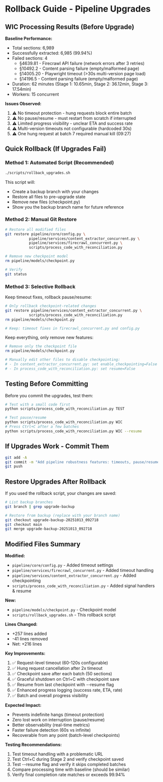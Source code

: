 # Rollback Guide - Pipeline Upgrades

## WIC Processing Results (Before Upgrade)

**Baseline Performance:**
- Total sections: 6,989
- Successfully extracted: 6,985 (99.94%)
- Failed sections: 4
  - §4639.81 - Firecrawl API failure (network errors after 3 retries)
  - §10492.2 - Content parsing failure (empty/malformed page)
  - §14005.20 - Playwright timeout (>30s multi-version page load)
  - §14196.5 - Content parsing failure (empty/malformed page)
- Duration: 62 minutes (Stage 1: 10.65min, Stage 2: 36.12min, Stage 3: 17.54min)
- Workers: 15 concurrent

**Issues Observed:**
1. ⚠️ No timeout protection - hung requests block entire batch
2. ⚠️ No pause/resume - must restart from scratch if interrupted
3. ⚠️ Limited progress visibility - unclear ETA and success rate
4. ⚠️ Multi-version timeouts not configurable (hardcoded 30s)
5. ⚠️ One hung request at batch 7 required manual kill (09:27)

## Quick Rollback (If Upgrades Fail)

### Method 1: Automated Script (Recommended)
```bash
./scripts/rollback_upgrades.sh
```
This script will:
- Create a backup branch with your changes
- Restore all files to pre-upgrade state
- Remove new files (checkpoint.py)
- Show you the backup branch name for future reference

### Method 2: Manual Git Restore
```bash
# Restore all modified files
git restore pipeline/core/config.py \
           pipeline/services/content_extractor_concurrent.py \
           pipeline/services/firecrawl_concurrent.py \
           scripts/process_code_with_reconciliation.py

# Remove new checkpoint model
rm pipeline/models/checkpoint.py

# Verify
git status
```

### Method 3: Selective Rollback

Keep timeout fixes, rollback pause/resume:
```bash
# Only rollback checkpoint-related changes
git restore pipeline/services/content_extractor_concurrent.py \
           scripts/process_code_with_reconciliation.py
rm pipeline/models/checkpoint.py

# Keep: timeout fixes in firecrawl_concurrent.py and config.py
```

Keep everything, only remove new features:
```bash
# Remove only the checkpoint file
rm pipeline/models/checkpoint.py

# Manually edit other files to disable checkpointing:
# - In content_extractor_concurrent.py: set enable_checkpointing=False
# - In process_code_with_reconciliation.py: set resume=False
```

## Testing Before Committing

Before you commit the upgrades, test them:

```bash
# Test with a small code first
python scripts/process_code_with_reconciliation.py TEST

# Test pause/resume
python scripts/process_code_with_reconciliation.py WIC
# Press Ctrl+C after a few batches
python scripts/process_code_with_reconciliation.py WIC --resume
```

## If Upgrades Work - Commit Them

```bash
git add -A
git commit -m "Add pipeline robustness features: timeouts, pause/resume, enhanced logging"
git push
```

## Restore Upgrades After Rollback

If you used the rollback script, your changes are saved:

```bash
# List backup branches
git branch | grep upgrade-backup

# Restore from backup (replace with your branch name)
git checkout upgrade-backup-20251013_092718
git checkout main
git merge upgrade-backup-20251013_092718
```

## Modified Files Summary

**Modified:**
- `pipeline/core/config.py` - Added timeout settings
- `pipeline/services/firecrawl_concurrent.py` - Added timeout handling
- `pipeline/services/content_extractor_concurrent.py` - Added checkpointing
- `scripts/process_code_with_reconciliation.py` - Added signal handlers & resume

**New:**
- `pipeline/models/checkpoint.py` - Checkpoint model
- `scripts/rollback_upgrades.sh` - This rollback script

**Lines Changed:**
- +257 lines added
- -41 lines removed
- Net: +216 lines

**Key Improvements:**
1. ✅ Request-level timeout (60-120s configurable)
2. ✅ Hung request cancellation after 2x timeout
3. ✅ Checkpoint save after each batch (50 sections)
4. ✅ Graceful shutdown on Ctrl+C with checkpoint save
5. ✅ Resume from last checkpoint with --resume flag
6. ✅ Enhanced progress logging (success rate, ETA, rate)
7. ✅ Batch and overall progress visibility

**Expected Impact:**
- Prevents indefinite hangs (timeout protection)
- Zero lost work on interruption (pause/resume)
- Better observability (real-time metrics)
- Faster failure detection (60s vs infinite)
- Recoverable from any point (batch-level checkpoints)

**Testing Recommendations:**
1. Test timeout handling with a problematic URL
2. Test Ctrl+C during Stage 2 and verify checkpoint saved
3. Test --resume flag and verify it skips completed batches
4. Compare processing time with baseline (should be similar)
5. Verify final completion rate matches or exceeds 99.94%

